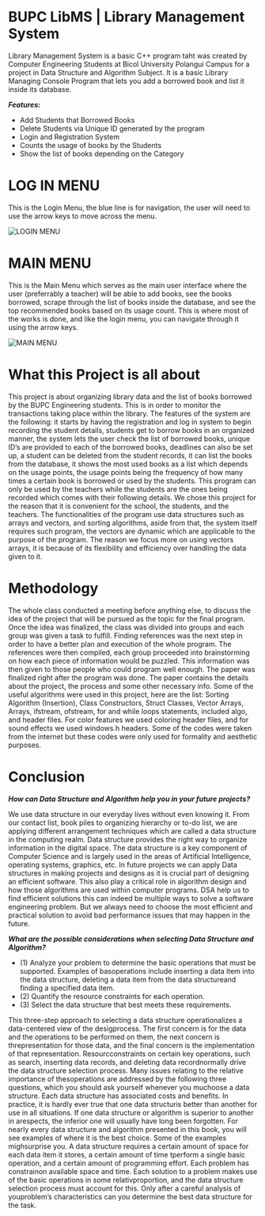# BUPC LibMS | Library Management System
Library Management System is a basic C++ program taht was created by Computer Engineering Students at Bicol University Polangui Campus for a project in Data Structure and Algorithm Subject. It is a basic Library Managing Console Program that lets you add a borrowed book and list it inside its database. 

***Features:*** 
 - Add Students that Borrowed Books
 - Delete Students via Unique ID generated by the program
 - Login and Registration System
 - Counts the usage of books by the Students
 - Show the list of books depending on the Category


# LOG IN MENU
This is the Login Menu, the blue line is for navigation, the user will need to use the arrow keys to move across the menu.

![LOGIN MENU](https://user-images.githubusercontent.com/91697238/208309119-66678ec1-e2e2-4a12-81d3-ccc9b83c67ad.png)

# MAIN MENU
This is the Main Menu which serves as the main user interface where the user (preferrably a teacher) will be able to add books, see the books borrowed, scrape through the list of books inside the database, and see the top recommended books based on its usage count. This is where most of the works is done, and like the login menu, you can navigate through it using the arrow keys.

![MAIN MENU](https://user-images.githubusercontent.com/91697238/208309258-b1846d1d-cb5b-4674-900e-6812a8957f28.png)


# What this Project is all about

This project is about organizing library data and the list of books borrowed by the BUPC Engineering students. This
is in order to monitor the transactions taking place within the library. The features of the system are the following: it
starts by having the registration and log in system to begin recording the student details, students get to borrow books
in an organized manner, the system lets the user check the list of borrowed books, unique ID’s are provided to each of
the borrowed books, deadlines can also be set up, a student can be deleted from the student records, it can list the
books from the database, it shows the most used books as a list which depends on the usage points, the usage points
being the frequency of how many times a certain book is borrowed or used by the students. This program can only be
used by the teachers while the students are the ones being recorded which comes with their following details. We
chose this project for the reason that it is convenient for the school, the students, and the teachers. The functionalities
of the program use data structures such as arrays and vectors, and sorting algorithms, aside from that, the system
itself requires such program, the vectors are dynamic which are applicable to the purpose of the program. The reason
we focus more on using vectors arrays, it is because of its flexibility and efficiency over handling the data given to it.


# Methodology

The whole class conducted a meeting before anything else, to discuss the idea of the project that will be pursued
as the topic for the final program. Once the idea was finalized, the class was divided into groups and each group was
given a task to fulfill. Finding references was the next step in order to have a better plan and execution of the whole
program. The references were then compiled, each group proceeded into brainstorming on how each piece of
information would be puzzled. This information was then given to those people who could program well enough. The
paper was finalized right after the program was done. The paper contains the details about the project, the process
and some other necessary info. Some of the useful algorithms were used in this project, here are the list: Sorting
Algorithm (Insertion), Class Constructors, Struct Classes, Vector Arrays, Arrays, ifstream, ofstream, for and while loops
statements, included algo, and header files. For color features we used coloring header files, and for sound effects we
used windows.h headers. Some of the codes were taken from the internet but these codes were only used for
formality and aesthetic purposes.

# Conclusion

***How can Data Structure and Algorithm help you in your future projects?***


We use data structure in our everyday lives without even knowing it. From our contact list, book piles to
organizing hierarchy or to-do list, we are applying different arrangement techniques which are called a data
structure in the computing realm. Data structure provides the right way to organize information in the digital
space. The data structure is a key component of Computer Science and is largely used in the areas of Artificial
Intelligence, operating systems, graphics, etc. In future projects we can apply Data structures in making
projects and designs as it is crucial part of designing an efficient software. This also play a critical role in
algorithm design and how those algorithms are used within computer programs. DSA help us to find efficient solutions
this can indeed be multiple ways to solve a software engineering problem. But we always need to choose the most 
efficient and practical solution to avoid bad performance issues that may happen in the future.

***What are the possible considerations when selecting Data Structure and Algorithm?***

- (1) Analyze your problem to determine the basic operations that must be supported. Examples of basoperations include inserting a data item into the data structure, deleting a data item from the data structureand finding a specified data item.
- (2) Quantify the resource constraints for each operation.
- (3) Select the data structure that best meets these requirements.


This three-step approach to selecting a data structure operationalizes a data-centered view of the desigprocess. The first concern is for the data and the operations to be performed on them, the next concern is threpresentation for those data, and the final concern is the implementation of that representation. Resourcconstraints on certain key operations, such as search, inserting data records, and deleting data recordnormally drive the data structure selection process. Many issues relating to the relative importance of thesoperations are addressed by the following three questions, which you should ask yourself whenever you muchoose a data structure.
Each data structure has associated costs and benefits. In practice, it is hardly ever true that one data structuris better than another for use in all situations. If one data structure or algorithm is superior to another in arespects, the inferior one will usually have long been forgotten. For nearly every data structure and algorithm presented in this book, you will see examples of where it is the best choice. Some of the examples mighsurprise you.
A data structure requires a certain amount of space for each data item it stores, a certain amount of time tperform a single basic operation, and a certain amount of programming effort. Each problem has constrainon available space and time. Each solution to a problem makes use of the basic operations in some relativproportion, and the data structure selection process must account for this. Only after a careful analysis of youproblem’s characteristics can you determine the best data structure for the task.






